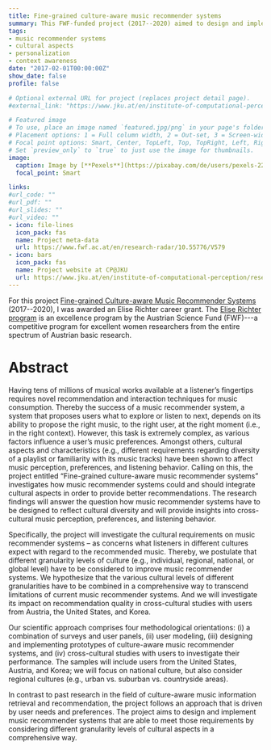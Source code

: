 ```yaml
---
title: Fine-grained culture-aware music recommender systems
summary: This FWF-funded project (2017--2020) aimed to design and implement music recommender systems that are able to meet those requirements by considering different granularity levels of cultural aspects in a comprehensive way.
tags:
- music recommender systems
- cultural aspects
- personalization
- context awareness
date: "2017-02-01T00:00:00Z"
show_date: false
profile: false

# Optional external URL for project (replaces project detail page).
#external_link: "https://www.jku.at/en/institute-of-computational-perception/research/projects/fine-grained-culture-aware-music-recommender-systems/"

# Featured image
# To use, place an image named `featured.jpg/png` in your page's folder.
# Placement options: 1 = Full column width, 2 = Out-set, 3 = Screen-width
# Focal point options: Smart, Center, TopLeft, Top, TopRight, Left, Right, BottomLeft, Bottom, BottomRight
# Set `preview_only` to `true` to just use the image for thumbnails.
image:
  caption: Image by [**Pexels**](https://pixabay.com/de/users/pexels-2286921/) from [**Pixabay**](https://pixabay.com/de/photos/musik-kassette-retro-audio-band-1285165/). 
  focal_point: Smart

links:
#url_code: ""
#url_pdf: ""
#url_slides: ""
#url_video: ""
- icon: file-lines
  icon_pack: fas
  name: Project meta-data
  url: https://www.fwf.ac.at/en/research-radar/10.55776/V579
- icon: bars
  icon_pack: fas
  name: Project website at CP@JKU
  url: https://www.jku.at/en/institute-of-computational-perception/research/projects/fine-grained-culture-aware-music-recommender-systems/
---
```


For this project [Fine-grained Culture-aware Music Recommender Systems](https://www.fwf.ac.at/en/research-radar/10.55776/V579) (2017--2020), I was awarded an Elise Richter career grant. The [Elise Richter program](https://www.fwf.ac.at/en/funding/portfolio/careers/elise-richter) is an excellence program by the Austrian Science Fund (FWF)---a competitive program for excellent women researchers from the entire spectrum of Austrian basic research.

# Abstract

Having tens of millions of musical works available at a listener’s fingertips requires novel recommendation and interaction techniques for music consumption. Thereby the success of a music recommender system, a system that proposes users what to explore or listen to next, depends on its ability to propose the right music, to the right user, at the right moment (i.e., in the right context). However, this task is extremely complex, as various factors influence a user’s music preferences. Amongst others, cultural aspects and characteristics (e.g., different requirements regarding diversity of a playlist or familiarity with its music tracks) have been shown to affect music perception, preferences, and listening behavior. Calling on this, the project entitled “Fine-grained culture-aware music recommender systems” investigates how music recommender systems could and should integrate cultural aspects in order to provide better recommendations. The research findings will answer the question how music recommender systems have to be designed to reflect cultural diversity and will provide insights into cross-cultural music perception, preferences, and listening behavior.

Specifically, the project will investigate the cultural requirements on music recommender systems – as concerns what listeners in different cultures expect with regard to the recommended music. Thereby, we postulate that different granularity levels of culture (e.g., individual, regional, national, or global level) have to be considered to improve music recommender systems. We hypothesize that the various cultural levels of different granularities have to be combined in a comprehensive way to transcend limitations of current music recommender systems. And we will investigate its impact on recommendation quality in cross-cultural studies with users from Austria, the United States, and Korea.

Our scientific approach comprises four methodological orientations: (i) a combination of surveys and user panels, (ii) user modeling, (iii) designing and implementing prototypes of culture-aware music recommender systems, and (iv) cross-cultural studies with users to investigate their performance. The samples will include users from the United States, Austria, and Korea; we will focus on national culture, but also consider regional cultures (e.g., urban vs. suburban vs. countryside areas).

In contrast to past research in the field of culture-aware music information retrieval and recommendation, the project follows an approach that is driven by user needs and preferences. The project aims to design and implement music recommender systems that are able to meet those requirements by considering different granularity levels of cultural aspects in a comprehensive way.
